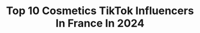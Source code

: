 ---
title: Top 10 Cosmetics TikTok Influencers In France In 2024
description: >-
  Find top cosmetics TikTok influencers in France in 2024. Most popular hashtags: #pourtoi #fyp #humour #foryou.
platform: TikTok
hits: 11
text_top: Analyze the top-rated TikTok influencers on inBeat.
text_bottom: Our search engine has 11 TikTok influencers like this in France for you to work with.
profiles:
  - username: "ye_.zi"
    fullname: >-
      예지
    bio: >-
      YE-ZI 예지 🇰🇷&🇫🇷 (혼혈) Suis moi sur insta !
    location: "France"
    followers: 124500
    engagement: 1952
    commentsToLikes: 0.021423
    id: ck904vg1nelvj0j784mnwr4sk
    verified: false
    hashtags: "#tuto, #pourtoi, #makeup, #coreedusud"
  - username: "jennajjlb8"
    fullname: >-
      jennajjlb
    bio: >-
      IG: @jennajjlb ✊ This is a personal account opinions are my own
    location: "France"
    followers: 57000
    engagement: 1140
    commentsToLikes: 0.051097
    id: ckacajk6yh0jn0i78d2yafitn
    verified: false
    hashtags: "#bilingual, #foryou, #differentlanguages, #pourtoi"
  - username: "jezzraajan"
    fullname: >-
      Mrs.Jezz4U🧸
    bio: >-
      AmMu ♥️ Spread Love 🌹 தமிழ் பொண்ணு பூர்வீகம் மதுரை டவ் Insta: jezz4ru😎
    location: "France"
    followers: 383200
    engagement: 891
    commentsToLikes: 0.034951
    id: ckacmyp1nlog70i785cnktujc
    verified: false
    hashtags: "#ownvoice, #comedy, #fun, #tamil"
  - username: "you_lyy"
    fullname: >-
      Vulie 🦋
    bio: >-
      ✨ Ancienne vendeuse chez Lush ✨ Toulouse - La Rochelle
    location: "France"
    followers: 25200
    engagement: 1957
    commentsToLikes: 0.014666
    id: ckc7uf36dy9v20j23wysvkb3b
    verified: false
    hashtags: "#jaicapt, #love, #lushcosmetics, #friends"
  - username: "alicecatdesigner"
    fullname: >-
      Alice Cat Designer 
    bio: >-
      Insta 230k💞 21buttons 92k💥 Formatrice Instagram Formation financée
    location: "France"
    followers: 94200
    engagement: 627
    commentsToLikes: 0.028674
    id: ckcjkr5cxe2ao0j23kg75drag
    verified: false
    hashtags: "#pourtoi, #vttfrance, #cheveuxrose, #couple"
  - username: "alexramiresss"
    fullname: >-
      Alex Ramirès
    bio: >-
      Humour sur scène, écrans, mais surtout dans ton cœur
    location: "France"
    followers: 32900
    engagement: 1364
    commentsToLikes: 0.008270
    id: ckbacl4e351450j23e8dzm9ti
    verified: false
    hashtags: "#pourtoi, #humour, #no, #dance"
  - username: "anaispicquet"
    fullname: >-
      Anais Picquet
    bio: >-
      Instagram : @anais.picquet
    location: "France"
    followers: 45200
    engagement: 1035
    commentsToLikes: 0.019100
    id: ck9r70gkk66lb0j787zhfweoc
    verified: false
    hashtags: "#closeup, #lipstick, #primer, #yesstyle"
  - username: "sarahgvb"
    fullname: >-
      sarahgvb
    bio: >-
      📍DUBAI life 🇦🇪 / French 🇫🇷 & Algerian 🇩🇿 Insta : @sarahgvb
    location: "France"
    followers: 11200
    engagement: 768
    commentsToLikes: 0.030581
    id: ck9001awq9sdn0j78zmw9xx7k
    verified: false
    hashtags: "#pourtoi, #dubai, #asmr, #fyp"
  - username: "nnestadiiaby"
    fullname: >-
      N'nesssssssss
    bio: >-
      OFF📵 ON SE RETROUVE SUR MES AUTRES RÉSEAUX Insta: Nnesssssssss Snap: nesta.dy
    location: "France"
    followers: 261800
    engagement: 1802
    commentsToLikes: 0.009871
    id: ck9fln706ov2m0j784axhmdt8
    verified: false
    hashtags: "#makeupbynnesss, #foodbynnesss"
  - username: "axpovi"
    fullname: >-
      Axpovi
    bio: >-
      Le compte qui te veut du bien ! Rejoins moi sur insta : @axpovi
    location: "France"
    followers: 141500
    engagement: 625
    commentsToLikes: 0.019489
    id: ck8qlrfd7mx9h0j78u2wk5ksr
    verified: false
    hashtags: "#haul, #hair, #beauty, #soin"
---